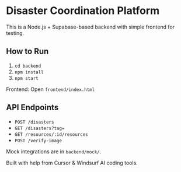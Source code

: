 # Disaster Coordination Platform

This is a Node.js + Supabase-based backend with simple frontend for testing.

## How to Run

1. `cd backend`
2. `npm install`
3. `npm start`

Frontend: Open `frontend/index.html`

## API Endpoints

- `POST /disasters`
- `GET /disasters?tag=`
- `GET /resources/:id/resources`
- `POST /verify-image`

Mock integrations are in `backend/mock/`.

Built with help from Cursor & Windsurf AI coding tools.
